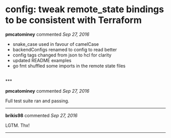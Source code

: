 # config: tweak remote_state bindings to be consistent with Terraform

**pmcatominey** commented *Sep 27, 2016*

- snake_case used in favour of camelCase
- backendConfigs renamed to config to read better
- config tags changed from json to hcl for clarity
- updated README examples
- go fmt shuffled some imports in the remote state files

<br />
***


**pmcatominey** commented *Sep 27, 2016*

Full test suite ran and passing.

***

**brikis98** commented *Sep 27, 2016*

LGTM. Thx!

***


